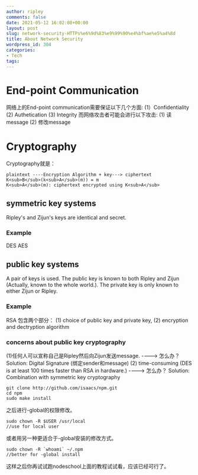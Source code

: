 ```yaml
---
author: ripley
comments: false
date: 2021-05-12 16:02:08+00:00
layout: post
slug: network-security-HTTPs%e6%9d%83%e9%99%90%e4%bf%ae%e5%a4%8d
title: About Network Security
wordpress_id: 304
categories:
- Tech
tags:
---
```

# End-point Communication
网络上的End-point communication需要保证以下几个方面:
(1）Confidentiality
(2) Authetication
(3) Integrity
而网络攻击者可能会进行以下攻击:
(1) 读message
(2) 修改message

# Cryptography

Cryptography就是：
```  
plaintext ----Encryption Algorithm + key---> ciphertext
K<sub>B</sub>(k<sub>A</sub>(m)) = m
K<sub>A</sub>(m): ciphertext encrypted using K<sub>A</sub>
```
## symmetric key systems
Ripley's and Zijun's keys are identical and secret.
### Example
DES
AES

## public key systems
A pair of keys is used. The public key is known to both Ripley and Zijun (Actually, known to the whole world.).
The private key is only known to either Zijun or Ripley.
### Example
RSA
包含两个部分：
(1) choice of public key and private key,
(2) encryption and dectryption algorithm

### concerns about public key cryptography
(1)任何人可以宣称自己是Ripley然后向Zijun发送message.
----> 怎么办？ Solution: Digital Signature (绑定sender和message)
(2) time-consuming (DES is at least 100 times faster than RSA in hardware.)
----> 怎么办？ Solution: Combination with symmetric key cryptography



```   
git clone http://github.com/isaacs/npm.git
cd npm
sudo make install
```   

之后进行-global的权限修改。
    
```   
sudo chown -R $USER /usr/local
//use for local user
```    

或者用另一种更适合于-global安装的修改方式。

```
sudo chown -R `whoami` ~/.npm
//better for -global install
```   

这样之后你再试试跑nodeschool上面的教程试试看，应该已经可行了。
